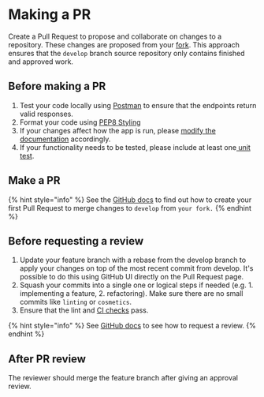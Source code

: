 # Making a PR

Create a Pull Request to propose and collaborate on changes to a repository. These changes are proposed from your [fork](https://docs.github.com/en/pull-requests/collaborating-with-pull-requests/working-with-forks). This approach ensures that the `develop` branch source repository only contains finished and approved work.

## Before making a PR

1. Test your code locally using [Postman](manual-testing.md) to ensure that the endpoints return valid responses.
2. Format your code using [PEP8 Styling](code-style.md)
3. If your changes affect how the app is run, please [modify the documentation](../how-to-update-docs/) accordingly.
4. If your functionality needs to be tested, please include at least one[ unit test](unit-tests.md).

## Make a PR

{% hint style="info" %}
See the [GitHub docs](https://docs.github.com/en/pull-requests/collaborating-with-pull-requests/proposing-changes-to-your-work-with-pull-requests/creating-a-pull-request-from-a-fork) to find out how to create your first Pull Request to merge changes to `develop` from `your fork.`
{% endhint %}

## Before requesting a review

1. Update your feature branch with a rebase from the develop branch to apply your changes on top of the most recent commit from develop. It's possible to do this using GitHub UI directly on the Pull Request page.
2. Squash your commits into a single one or logical steps if needed (e.g. 1. implementing a feature, 2. refactoring). Make sure there are no small commits like `linting` or `cosmetics`.
3. Ensure that the lint and [CI checks](ci-continuous-integration.md) pass.

{% hint style="info" %}
See [GitHub docs](https://docs.github.com/en/pull-requests/collaborating-with-pull-requests/proposing-changes-to-your-work-with-pull-requests/requesting-a-pull-request-review) to see how to request a review.
{% endhint %}

## After PR review

The reviewer should merge the feature branch after giving an approval review.
